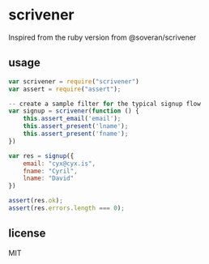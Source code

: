 # scrivener

Inspired from the ruby version from @soveran/scrivener

## usage

```javascript
var scrivener = require("scrivener")
var assert = require("assert");

-- create a sample filter for the typical signup flow
var signup = scrivener(function () {
    this.assert_email('email');
    this.assert_present('lname');
    this.assert_present('fname');
})

var res = signup({
    email: "cyx@cyx.is",
    fname: "Cyril",
    lname: "David"
})

assert(res.ok);
assert(res.errors.length === 0);
```

## license

MIT

